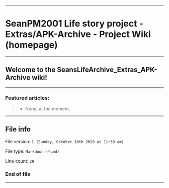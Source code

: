 
***

# SeanPM2001 Life story project - Extras/APK-Archive - Project Wiki (homepage)

***

## Welcome to the SeansLifeArchive_Extras_APK-Archive wiki!

***

### Featured articles:

> * None, at the moment.

***

## File info

File version: `1 (Sunday, October 18th 2020 at 11:39 am)`

File type: `Markdown (*.md)`

Line count: `29`

### End of file

***
